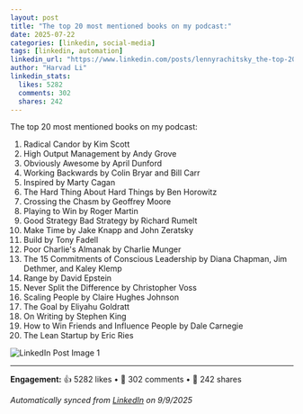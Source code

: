 ```yaml
---
layout: post
title: "The top 20 most mentioned books on my podcast:"
date: 2025-07-22
categories: [linkedin, social-media]
tags: [linkedin, automation]
linkedin_url: "https://www.linkedin.com/posts/lennyrachitsky_the-top-20-most-mentioned-books-on-my-podcast-activity-7353125247316873217-mcBD?utm_source=social_share_send&utm_medium=member_desktop_web&rcm=ACoAABWNEOYBdb1mUVFywmMzK0UKcw_6cTpqScY"
author: "Harvad Li"
linkedin_stats:
  likes: 5282
  comments: 302
  shares: 242
---
```


The top 20 most mentioned books on my podcast:

1. Radical Candor by Kim Scott
2. High Output Management by Andy Grove
3. Obviously Awesome by April Dunford
4. Working Backwards by Colin Bryar and Bill Carr
5. Inspired by Marty Cagan
6. The Hard Thing About Hard Things by Ben Horowitz
7. Crossing the Chasm by Geoffrey Moore
8. Playing to Win by Roger Martin
9. Good Strategy Bad Strategy by Richard Rumelt
10. Make Time by Jake Knapp and John Zeratsky
11. Build by Tony Fadell
12. Poor Charlie's Almanak by Charlie Munger
13. The 15 Commitments of Conscious Leadership by Diana Chapman, Jim Dethmer, and Kaley Klemp
14. Range by David Epstein
15. Never Split the Difference by Christopher Voss
16. Scaling People by Claire Hughes Johnson
17. The Goal by Eliyahu Goldratt
18. On Writing by Stephen King
19. How to Win Friends and Influence People by Dale Carnegie
20. The Lean Startup by Eric Ries

![LinkedIn Post Image 1](https://media.licdn.com/dms/image/v2/D5622AQEvzpMLoNy8HA/feedshare-shrink_800/B56ZguMcTfHUAk-/0/1753121671865?e=1760572800&v=beta&t=lGVeFY7qQZkswiF9ivVGc-Eweb6HjRSvGEPtxs3P9Wc)

---

**Engagement:** 👍 5282 likes • 💬 302 comments • 🔄 242 shares

*Automatically synced from [LinkedIn](https://www.linkedin.com/posts/lennyrachitsky_the-top-20-most-mentioned-books-on-my-podcast-activity-7353125247316873217-mcBD?utm_source=social_share_send&utm_medium=member_desktop_web&rcm=ACoAABWNEOYBdb1mUVFywmMzK0UKcw_6cTpqScY) on 9/9/2025*
